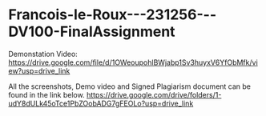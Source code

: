 # Francois-le-Roux---231256---DV100-FinalAssignment

Demonstation Video: https://drive.google.com/file/d/1OWeoupohlBWjabp1Sv3huyxV6YfObMfk/view?usp=drive_link


All the screenshots, Demo video and Signed Plagiarism document can be found in the link below.
https://drive.google.com/drive/folders/1-udY8dULk45oTce1PbZOobADG7gFEOLo?usp=drive_link
